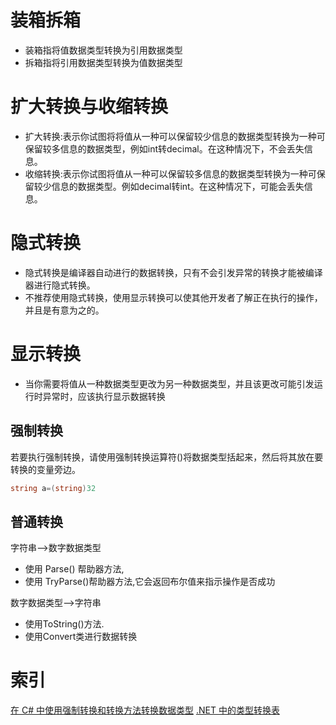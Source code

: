 # 装箱拆箱

* 装箱指将值数据类型转换为引用数据类型
* 拆箱指将引用数据类型转换为值数据类型

# 扩大转换与收缩转换

* 扩大转换:表示你试图将将值从一种可以保留较少信息的数据类型转换为一种可保留较多信息的数据类型，例如int转decimal。在这种情况下，不会丢失信息。
* 收缩转换:表示你试图将值从一种可以保留较多信息的数据类型转换为一种可保留较少信息的数据类型。例如decimal转int。在这种情况下，可能会丢失信息。

# 隐式转换

* 隐式转换是编译器自动进行的数据转换，只有不会引发异常的转换才能被编译器进行隐式转换。
* 不推荐使用隐式转换，使用显示转换可以使其他开发者了解正在执行的操作，并且是有意为之的。

# 显示转换

* 当你需要将值从一种数据类型更改为另一种数据类型，并且该更改可能引发运行时异常时，应该执行显示数据转换

## 强制转换

若要执行强制转换，请使用强制转换运算符()将数据类型括起来，然后将其放在要转换的变量旁边。

```csharp
string a=(string)32
```

## 普通转换

字符串-->数字数据类型

* 使用 Parse() 帮助器方法,
* 使用 TryParse()帮助器方法,它会返回布尔值来指示操作是否成功

数字数据类型-->字符串

* 使用ToString()方法.
* 使用Convert类进行数据转换

# 索引

[在 C# 中使用强制转换和转换方法转换数据类型](https://docs.microsoft.com/zh-cn/learn/modules/csharp-convert-cast/)
[.NET 中的类型转换表](https://docs.microsoft.com/zh-cn/dotnet/standard/base-types/conversion-tables)